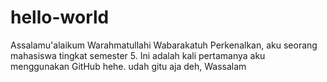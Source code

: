 # hello-world
Assalamu'alaikum Warahmatullahi Wabarakatuh
Perkenalkan, aku seorang mahasiswa tingkat semester 5.
Ini adalah kali pertamanya aku menggunakan GitHub hehe.
udah gitu aja deh,
Wassalam
